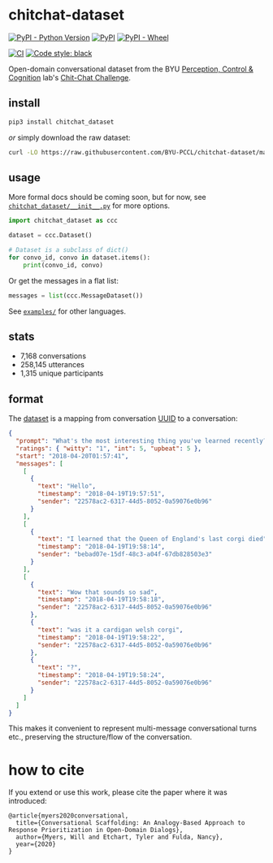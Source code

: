 # chitchat-dataset

[![PyPI - Python Version](https://img.shields.io/pypi/pyversions/chitchat_dataset)](https://pypi.org/project/chitchat-dataset/)
[![PyPI](https://img.shields.io/pypi/v/chitchat_dataset)](https://pypi.org/project/chitchat-dataset/)
[![PyPI - Wheel](https://img.shields.io/pypi/wheel/chitchat_dataset)](https://pypi.org/project/chitchat-dataset/)

[![CI](https://github.com/BYU-PCCL/chitchat-dataset/workflows/CI/badge.svg)](https://github.com/BYU-PCCL/chitchat-dataset/actions?query=workflow%3ACI)
[![Code style: black](https://img.shields.io/badge/code%20style-black-000000.svg)](https://github.com/psf/black)

Open-domain conversational dataset from the BYU
[Perception, Control & Cognition] lab's [Chit-Chat Challenge].

## install

```bash
pip3 install chitchat_dataset
```

_or_ simply download the raw dataset:

```bash
curl -LO https://raw.githubusercontent.com/BYU-PCCL/chitchat-dataset/master/chitchat_dataset/dataset.json
```

## usage

More formal docs should be coming soon, but for now, see [`chitchat_dataset/__init__.py`](chitchat_dataset/__init__.py) for more options.

```python
import chitchat_dataset as ccc

dataset = ccc.Dataset()

# Dataset is a subclass of dict()
for convo_id, convo in dataset.items():
    print(convo_id, convo)
```

Or get the messages in a flat list:
```python
messages = list(ccc.MessageDataset())
```

See [`examples/`] for other languages.

## stats

- 7,168 conversations
- 258,145 utterances
- 1,315 unique participants

## format

The [dataset] is a mapping from conversation [UUID] to a conversation:

```json
{
  "prompt": "What's the most interesting thing you've learned recently?",
  "ratings": { "witty": "1", "int": 5, "upbeat": 5 },
  "start": "2018-04-20T01:57:41",
  "messages": [
    [
      {
        "text": "Hello",
        "timestamp": "2018-04-19T19:57:51",
        "sender": "22578ac2-6317-44d5-8052-0a59076e0b96"
      }
    ],
    [
      {
        "text": "I learned that the Queen of England's last corgi died",
        "timestamp": "2018-04-19T19:58:14",
        "sender": "bebad07e-15df-48c3-a04f-67db828503e3"
      }
    ],
    [
      {
        "text": "Wow that sounds so sad",
        "timestamp": "2018-04-19T19:58:18",
        "sender": "22578ac2-6317-44d5-8052-0a59076e0b96"
      },
      {
        "text": "was it a cardigan welsh corgi",
        "timestamp": "2018-04-19T19:58:22",
        "sender": "22578ac2-6317-44d5-8052-0a59076e0b96"
      },
      {
        "text": "?",
        "timestamp": "2018-04-19T19:58:24",
        "sender": "22578ac2-6317-44d5-8052-0a59076e0b96"
      }
    ]
  ]
}
```

This makes it convenient to represent multi-message conversational turns etc., preserving the structure/flow of the conversation.

# how to cite

If you extend or use this work, please cite the paper where it was introduced:

```
@article{myers2020conversational,
  title={Conversational Scaffolding: An Analogy-Based Approach to Response Prioritization in Open-Domain Dialogs},
  author={Myers, Will and Etchart, Tyler and Fulda, Nancy},
  year={2020}
}
```

[perception, control & cognition]: https://pcc.cs.byu.edu
[chit-chat challenge]: https://pcc.cs.byu.edu/2018/04/18/the-chit-chat-challenge/
[dataset]: chitchat_dataset/dataset.py
[dataset.json]: chitchat_dataset/dataset.py
[`dataset.json`]: chitchat_dataset/dataset.py
[uuid]: https://en.wikipedia.org/wiki/Universally_unique_identifier#Version_4_(random)
[requests]: https://2.python-requests.org/en/master/
[examples]: examples/
[`examples/`]: examples/
